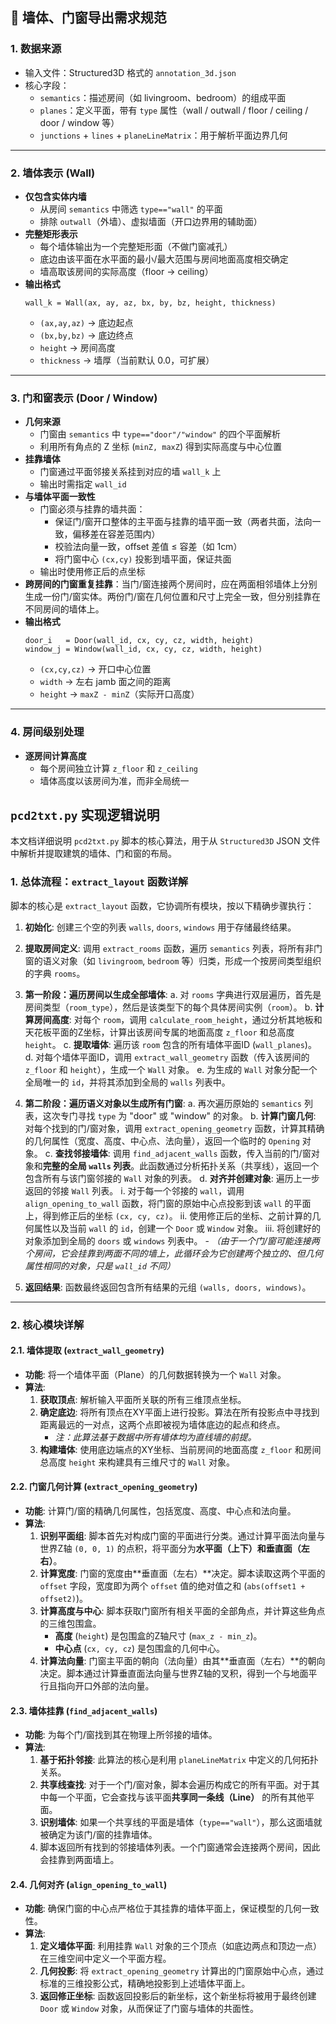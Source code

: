 ## 📐 墙体、门窗导出需求规范

### 1. 数据来源
- 输入文件：Structured3D 格式的 `annotation_3d.json`  
- 核心字段：
  - `semantics`：描述房间（如 livingroom、bedroom）的组成平面
  - `planes`：定义平面，带有 `type` 属性（wall / outwall / floor / ceiling / door / window 等）
  - `junctions` + `lines` + `planeLineMatrix`：用于解析平面边界几何

---

### 2. 墙体表示 (Wall)
- **仅包含实体内墙**
  - 从房间 `semantics` 中筛选 `type=="wall"` 的平面  
  - 排除 `outwall`（外墙）、虚拟墙面（开口边界用的辅助面）
- **完整矩形表示**
  - 每个墙体输出为一个完整矩形面（不做门窗减孔）  
  - 底边由该平面在水平面的最小/最大范围与房间地面高度相交确定  
  - 墙高取该房间的实际高度（floor → ceiling）
- **输出格式**
  ```text
  wall_k = Wall(ax, ay, az, bx, by, bz, height, thickness)
  ```
  - `(ax,ay,az)` → 底边起点  
  - `(bx,by,bz)` → 底边终点  
  - `height` → 房间高度  
  - `thickness` → 墙厚（当前默认 0.0，可扩展）

---

### 3. 门和窗表示 (Door / Window)
- **几何来源**
  - 门窗由 `semantics` 中 `type=="door"/"window"` 的四个平面解析  
  - 利用所有角点的 Z 坐标 (`minZ, maxZ`) 得到实际高度与中心位置
- **挂靠墙体**
  - 门窗通过平面邻接关系挂到对应的墙 `wall_k` 上  
  - 输出时需指定 `wall_id`
- **与墙体平面一致性**
  - 门窗必须与挂靠的墙共面：  
    - 保证门/窗开口整体的主平面与挂靠的墙平面一致（两者共面，法向一致，偏移差在容差范围内）   
    - 校验法向量一致，offset 差值 ≤ 容差（如 1cm）  
    - 将门窗中心 `(cx,cy)` 投影到墙平面，保证共面  
  - 输出时使用修正后的点坐标
- **跨房间的门窗重复挂靠**：当门/窗连接两个房间时，应在两面相邻墙体上分别生成一份门/窗实体。两份门/窗在几何位置和尺寸上完全一致，但分别挂靠在不同房间的墙体上。
- **输出格式**
  ```text
  door_i   = Door(wall_id, cx, cy, cz, width, height)
  window_j = Window(wall_id, cx, cy, cz, width, height)
  ```
  - `(cx,cy,cz)` → 开口中心位置  
  - `width` → 左右 jamb 面之间的距离  
  - `height` → `maxZ - minZ`（实际开口高度）

---

### 4. 房间级别处理
- **逐房间计算高度**
  - 每个房间独立计算 `z_floor` 和 `z_ceiling`  
  - 墙体高度以该房间为准，而非全局统一




## `pcd2txt.py` 实现逻辑说明

本文档详细说明 `pcd2txt.py` 脚本的核心算法，用于从 `Structured3D` JSON 文件中解析并提取建筑的墙体、门和窗的布局。

### 1. 总体流程：`extract_layout` 函数详解

脚本的核心是 `extract_layout` 函数，它协调所有模块，按以下精确步骤执行：

1.  **初始化**: 创建三个空的列表 `walls`, `doors`, `windows` 用于存储最终结果。

2.  **提取房间定义**: 调用 `extract_rooms` 函数，遍历 `semantics` 列表，将所有非门窗的语义对象（如 `livingroom`, `bedroom` 等）归类，形成一个按房间类型组织的字典 `rooms`。

3.  **第一阶段：遍历房间以生成全部墙体**:
    a.  对 `rooms` 字典进行双层遍历，首先是房间类型（`room_type`），然后是该类型下的每个具体房间实例（`room`）。
    b.  **计算房间高度**: 对每个 `room`，调用 `calculate_room_height`，通过分析其地板和天花板平面的Z坐标，计算出该房间专属的地面高度 `z_floor` 和总高度 `height`。
    c.  **提取墙体**: 遍历该 `room` 包含的所有墙体平面ID (`wall_planes`)。
    d.  对每个墙体平面ID，调用 `extract_wall_geometry` 函数（传入该房间的 `z_floor` 和 `height`），生成一个 `Wall` 对象。
    e.  为生成的 `Wall` 对象分配一个全局唯一的 `id`，并将其添加到全局的 `walls` 列表中。

4.  **第二阶段：遍历语义对象以生成所有门窗**:
    a.  再次遍历原始的 `semantics` 列表，这次专门寻找 `type` 为 "door" 或 "window" 的对象。
    b.  **计算门窗几何**: 对每个找到的门/窗对象，调用 `extract_opening_geometry` 函数，计算其精确的几何属性（宽度、高度、中心点、法向量），返回一个临时的 `Opening` 对象。
    c.  **查找邻接墙体**: 调用 `find_adjacent_walls` 函数，传入当前的门/窗对象和**完整的全局 `walls` 列表**。此函数通过分析拓扑关系（共享线），返回一个包含所有与该门窗邻接的 `Wall` 对象的列表。
    d.  **对齐并创建对象**: 遍历上一步返回的邻接 `Wall` 列表。
        i.  对于每一个邻接的 `wall`，调用 `align_opening_to_wall` 函数，将门窗的原始中心点投影到该 `wall` 的平面上，得到修正后的坐标 `(cx, cy, cz)`。
        ii. 使用修正后的坐标、之前计算的几何属性以及当前 `wall` 的 `id`，创建一个 `Door` 或 `Window` 对象。
        iii. 将创建好的对象添加到全局的 `doors` 或 `windows` 列表中。
        - *（由于一个门/窗可能连接两个房间，它会挂靠到两面不同的墙上，此循环会为它创建两个独立的、但几何属性相同的对象，只是 `wall_id` 不同）*

5.  **返回结果**: 函数最终返回包含所有结果的元组 `(walls, doors, windows)`。

---

### 2. 核心模块详解

#### 2.1. 墙体提取 (`extract_wall_geometry`)

-   **功能**: 将一个墙体平面（Plane）的几何数据转换为一个 `Wall` 对象。
-   **算法**:
    1.  **获取顶点**: 解析输入平面所关联的所有三维顶点坐标。
    2.  **确定底边**: 将所有顶点在XY平面上进行投影。算法在所有投影点中寻找到距离最远的一对点，这两个点即被视为墙体底边的起点和终点。
        -   *注：此算法基于数据中所有墙体均为直线墙的前提。*
    3.  **构建墙体**: 使用底边端点的XY坐标、当前房间的地面高度 `z_floor` 和房间总高度 `height` 来构建具有三维尺寸的 `Wall` 对象。

#### 2.2. 门窗几何计算 (`extract_opening_geometry`)

-   **功能**: 计算门/窗的精确几何属性，包括宽度、高度、中心点和法向量。
-   **算法**:
    1.  **识别平面组**: 脚本首先对构成门窗的平面进行分类。通过计算平面法向量与世界Z轴 `(0, 0, 1)` 的点积，将平面分为**水平面（上下）**和**垂直面（左右）**。
    2.  **计算宽度**: 门窗的宽度由**垂直面（左右）**决定。脚本读取这两个平面的 `offset` 字段，宽度即为两个 `offset` 值的绝对值之和 (`abs(offset1 + offset2)`)。
    3.  **计算高度与中心**: 脚本获取门窗所有相关平面的全部角点，并计算这些角点的三维包围盒。
        -   **高度** (`height`) 是包围盒的Z轴尺寸 (`max_z - min_z`)。
        -   **中心点** (`cx, cy, cz`) 是包围盒的几何中心。
    4.  **计算法向量**: 门窗主平面的朝向（法向量）由其**垂直面（左右）**的朝向决定。脚本通过计算垂直面法向量与世界Z轴的叉积，得到一个与地面平行且指向开口外部的法向量。

#### 2.3. 墙体挂靠 (`find_adjacent_walls`)

-   **功能**: 为每个门/窗找到其在物理上所邻接的墙体。
-   **算法**:
    1.  **基于拓扑邻接**: 此算法的核心是利用 `planeLineMatrix` 中定义的几何拓扑关系。
    2.  **共享线查找**: 对于一个门/窗对象，脚本会遍历构成它的所有平面。对于其中每一个平面，它会查找与该平面**共享同一条线（Line）** 的所有其他平面。
    3.  **识别墙体**: 如果一个共享线的平面是墙体（`type=="wall"`），那么这面墙就被确定为该门/窗的挂靠墙体。
    4.  脚本返回所有找到的邻接墙体列表。一个门窗通常会连接两个房间，因此会挂靠到两面墙上。

#### 2.4. 几何对齐 (`align_opening_to_wall`)

-   **功能**: 确保门窗的中心点严格位于其挂靠的墙体平面上，保证模型的几何一致性。
-   **算法**:
    1.  **定义墙体平面**: 利用挂靠 `Wall` 对象的三个顶点（如底边两点和顶边一点）在三维空间中定义一个平面方程。
    2.  **几何投影**: 将 `extract_opening_geometry` 计算出的门窗原始中心点，通过标准的三维投影公式，精确地投影到上述墙体平面上。
    3.  **返回修正坐标**: 函数返回投影后的新坐标，这个新坐标将被用于最终创建 `Door` 或 `Window` 对象，从而保证了门窗与墙体的共面性。
